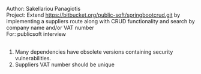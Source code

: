 Author: Sakellariou Panagiotis<br/>
Project: Extend https://bitbucket.org/public-soft/springbootcrud.git by implementing a suppliers route along with CRUD functionality and search by company name and/or VAT number<br/>
For: publicsoft interview
<br/>
<br/>
1. Many dependencies have obsolete versions containing security vulnerabilities.
2. Suppliers VAT number should be unique

